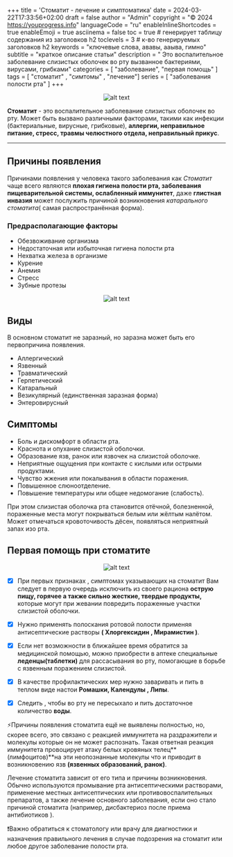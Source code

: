 +++
title = 'Стоматит - лечение и симптоматика'
date = 2024-03-22T17:33:56+02:00
draft = false
author = "Admin"
copyright = "© 2024 https://youprogress.info"
languageCode = "ru"
enableInlineShortcodes = true
enableEmoji = true
asciinema = false
toc = true # генерирует таблицу содержания из заголовков h2
toclevels = 3 # к-во генерируемых заголовков h2
keywords = "ключевые слова, ававы, ааыва, гимно"
subtitle = "краткое описание статьи"
description = " Это воспалительное заболевание слизистых оболочек во рту вызванное бактериями, вирусами, грибками"
categories = [ "заболевание", "первая помощь" ]
tags = [ "стоматит" , "симтомы" , "лечение"]
series = [ "заболевания полости рта" ]
+++

<center>

![alt text](/health/стоматит/стоматит-1.jpg)

</center>

**Cтоматит** - это воспалительное заболевание слизистых оболочек во рту. Может быть вызвано различными факторами, такими как инфекции (бактериальные, вирусные, грибковые),  **аллергии, неправильное питание, стресс, травмы челюстного отдела, неправильный прикус**.

----
## Причины появления 

Причинами появления у человека такого заболевания как _Стоматит_ чаще всего являются **плохая гигиена полости рта, заболевания пищеварительной системы, ослабленный иммунитет**, даже **глистная инвазия** может послужить причиной возникновения _катарального стоматита_( самая распространённая форма).

### Предрасполагающие факторы

- Обезвоживание организма
- Недостаточная или избыточная гигиена полости рта
- Нехватка железа в организме
- Курение
- Анемия
- Стресс
- Зубные протезы

<center>

![alt text](/health/стоматит/стоматит-3.jpeg)

</center>


## Виды

В основном стоматит не заразный, но заразна может быть его первопричина появления. 

- Аллергический
- Язвенный
- Травматический
- Герпетический
- Катаральный 
- Везикулярный (единственная заразная форма)
- Энтеровирусный

## Симптомы 

-  Боль и дискомфорт в области рта.
-  Краснота и опухание слизистой оболочки.
-  Образование язв, ранок или язвочек на слизистой оболочке.
-  Неприятные ощущения при контакте с кислыми или острыми  продуктами.
-  Чувство жжения или покалывания в области поражения.
-  Повышенное слюноотделение.
-  Повышение температуры или общее недомогание (слабость).

При этом  слизистая оболочка рта становится отёчной, болезненной, пораженные места могут покрываться белым или жёлтым налётом. Может отмечаться кровоточивость дёсен, появляться неприятный запах изо рта.

## Первая помощь при стоматите

<center>

![alt text](/health/стоматит/стоматит-2.jpg)

</center>

 - [x] При первых признаках , симптомах указывающих на стоматит Вам следует в первую очередь исключить из своего рациона **острую пищу, горячее а также сильно жесткие, твердые продукты,** которые могут при жевании повредить пораженные участки слизистой оболочки.

- [x] Нужно применять полоскания ротовой полости применяя антисептические растворы **( Хлоргексидин , Мирамистин )**.

- [x] Если нет возможности в ближайшее время обратится за медицинской помощью, можно приобрести в аптеке специальные **леденцы(таблетки)** для рассасывания во рту, помогающие в борьбе с язвенным поражением слизистой.

- [x]  В качестве профилактических мер нужно заваривать и пить в теплом виде настои **Ромашки, Календулы , Липы**.

- [x]  Следить , чтобы во рту не пересыхало и пить достаточное количество **воды**.

⚡Причины появления стоматита ещё не выявлены полностью, но, скорее всего, это связано с реакцией иммунитета на раздражители и молекулы которые он  не может распознать. Такая ответная реакция иммунитета провоцирует атаку белых кровяных телец**(лимфоцитов)**на эти неопознанные молекулы что и приводит в возникновению язв **(язвенных образований, ранок)**.


Лечение стоматита зависит от его типа и причины возникновения. Обычно используются промывание рта антисептическими растворами, применение местных антисептических или противовоспалительных препаратов, а также лечение основного заболевания, если оно стало причиной стоматита (например, дисбактериоз после приема антибиотиков ).

❗Важно обратиться к стоматологу или врачу для диагностики и назначения правильного лечения в случае подозрения на стоматит или любое другое заболевание полости рта.
